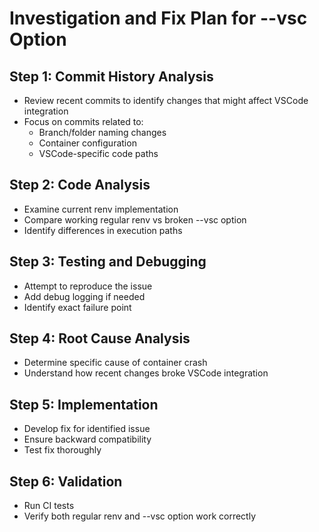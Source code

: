 # Investigation and Fix Plan for --vsc Option

## Step 1: Commit History Analysis
- Review recent commits to identify changes that might affect VSCode integration
- Focus on commits related to:
  - Branch/folder naming changes
  - Container configuration
  - VSCode-specific code paths

## Step 2: Code Analysis
- Examine current renv implementation
- Compare working regular renv vs broken --vsc option
- Identify differences in execution paths

## Step 3: Testing and Debugging
- Attempt to reproduce the issue
- Add debug logging if needed
- Identify exact failure point

## Step 4: Root Cause Analysis
- Determine specific cause of container crash
- Understand how recent changes broke VSCode integration

## Step 5: Implementation
- Develop fix for identified issue
- Ensure backward compatibility
- Test fix thoroughly

## Step 6: Validation
- Run CI tests
- Verify both regular renv and --vsc option work correctly
